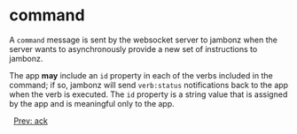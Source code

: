 # command

A `command` message is sent by the websocket server to jambonz when the server wants to asynchronously provide a new set of instructions to jambonz. 

The app **may** include an `id` property in each of the verbs included in the command; if so, jambonz will send `verb:status` notifications back to the app when the verb is executed.  The `id` property is a string value that is assigned by the app and is meaningful only to the app.

<p class="flex">
<span>&nbsp;</span>
<a href="/docs/ws/ack">Prev: ack</a>
</p>
